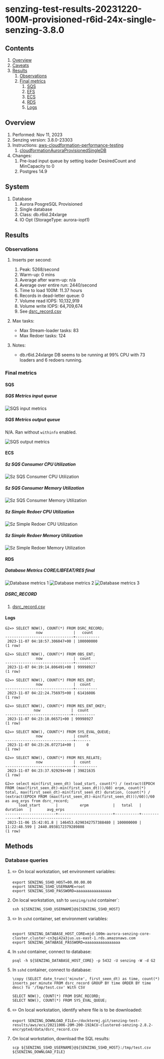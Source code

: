 # senzing-test-results-20231220-100M-provisioned-r6id-24x-single-senzing-3.8.0

## Contents

1. [Overview](#overview)
1. [Caveats](#caveats)
1. [Results](#results)
    1. [Observations](#observations)
    1. [Final metrics](#final-metrics)
        1. [SQS](#sqs)
        1. [EFS](#efs)
        1. [ECS](#ecs)
        1. [RDS](#rds)
        1. [Logs](#logs)

## Overview

1. Performed: Nov 11, 2023
2. Senzing version: 3.8.0-23303
3. Instructions:
   [aws-cloudformation-performance-testing](https://github.com/Senzing/aws-cloudformation-performance-testing)
    1. [cloudformationAuroraProvisionedSingleDB](https://github.com/Senzing/aws-cloudformation-performance-testing/blob/main/cloudformationAuroraProvisionedSingleDB)
4. Changes:
    1. Pre-load input queue by setting loader DesiredCount and MinCapacity to 0
    1. Postgres 14.9

## System

1. Database
    1. Aurora PosgreSQL Provisioned
    1. Single database
    1. Class: db.r6id.24xlarge
    1. IO Opt (StorageType: aurora-iopt1)

## Results

### Observations

1. Inserts per second:
    1. Peak: 5268/second
    1. Warm-up: 0 mins
    1. Average after warm-up: n/a
    1. Average over entire run: 2440/second
    1. Time to load 100M: 11.37 hours
    1. Records in dead-letter queue: 0
    1. Volume read IOPS:    10,132,919
    1. Volume write IOPS:   64,709,674
    1. See [dsrc_record.csv](data/dsrc_record.csv)

1. Max tasks:

    - Max Stream-loader tasks: 83
    - Max Redoer tasks: 124

1. Notes:
    - db.r6id.24xlarge DB seems to be running at 99% CPU with 73 loaders and 6 redoers running.


### Final metrics

#### SQS

##### SQS Metrics input queue

![SQS input metrics](images/sqs-input-metrics.png "SQS input metrics")

##### SQS Metrics output queue

N/A.  Ran without `withinfo` enabled.

![SQS output metrics](images/sqs-output-metrics.png "SQS output metrics")

#### ECS

##### Sz SQS Consumer CPU Utilization

![Sz SQS Consumer CPU Utilization](images/stream-loader-CPU-Utilization.png "Sz SQS Consumer CPU Utilization")

##### Sz SQS Consumer Memory Utilization

![Sz SQS Consumer Memory Utilization](images/stream-loader-Memory-Utilization.png "Sz SQS Consumer Memory Utilization")

##### Sz Simple Redoer CPU Utilization

![Sz Simple Redoer CPU Utilization](images/redoer-CPU-Utilization.png "Sz Simple Redoer CPU Utilization")

##### Sz Simple Redoer Memory Utilization

![Sz Simple Redoer Memory Utilization](images/redoer-Memory-Utilization.png "Sz Simple Redoer Memory Utilization")

#### RDS

##### Database Metrics CORE/LIBFEAT/RES final

![Database metrics 1](images/database-metrics-core-1.png "Database metrics 1")
![Database metrics 2](images/database-metrics-core-2.png "Database metrics 2")
![Database metrics 3](images/database-metrics-core-3.png "Database metrics 3")


##### DSRC_RECORD

1. [dsrc_record.csv](data/dsrc_record.csv)

#### Logs

```
G2=> SELECT NOW(), COUNT(*) FROM DSRC_RECORD;
              now              |   count
-------------------------------+-----------
 2023-11-07 04:18:57.306047+00 | 100000000
(1 row)

G2=> SELECT NOW(), COUNT(*) FROM OBS_ENT;
              now              |  count
-------------------------------+----------
 2023-11-07 04:19:14.806491+00 | 99998927
(1 row)

G2=> SELECT NOW(), COUNT(*) FROM RES_ENT;
              now              |  count
-------------------------------+----------
 2023-11-07 04:22:24.756975+00 | 61416086
(1 row)

G2=> SELECT NOW(), COUNT(*) FROM RES_ENT_OKEY;
             now              |  count
------------------------------+----------
 2023-11-07 04:23:10.06571+00 | 99998927
(1 row)

G2=> SELECT NOW(), COUNT(*) FROM SYS_EVAL_QUEUE;
              now              | count
-------------------------------+-------
 2023-11-07 04:23:26.072714+00 |     0
(1 row)

G2=> SELECT NOW(), COUNT(*) FROM RES_RELATE;
              now              |  count
-------------------------------+----------
 2023-11-07 04:23:37.929294+00 | 39821635
(1 row)

G2=> select min(first_seen_dt) load_start, count(*) / (extract(EPOCH FROM (max(first_seen_dt)-min(first_seen_dt)))/60) erpm, count(*) total, max(first_seen_dt)-min(first_seen_dt) duration, (count(*) / (extract(EPOCH FROM (max(first_seen_dt)-min(first_seen_dt)))/60))/60 as avg_erps from dsrc_record;
      load_start       |          erpm           |   total   |   duration   |       avg_erps
-----------------------+-------------------------+-----------+--------------+-----------------------
 2023-11-06 15:42:01.8 | 146453.6290342757388480 | 100000000 | 11:22:48.599 | 2440.8938172379289808
(1 row)

```

## Methods

### Database queries

1. :pencil2: On local workstation, set environment variables:

    ```console
    export SENZING_SSHD_HOST=00.00.00.00
    export SENZING_SSHD_USERNAME=root
    export SENZING_SSHD_PASSWORD=aaaaaaaaaaaaaaaa
    ```

1. On local workstation, ssh to `senzing/sshd` container`:

    ```console
    ssh ${SENZING_SSHD_USERNAME}@${SENZING_SSHD_HOST}
    ```

1. :pencil2: In `sshd` container, set environment variables:

    ```console

    export SENZING_DATABASE_HOST_CORE=mjd-100m-aurora-senzing-core-cluster.cluster-cn3qi42a3jus.us-east-1.rds.amazonaws.com
    export SENZING_DATABASE_PASSWORD=aaaaaaaaaaaaaaaa
    ```

1. In `sshd` container, connect to database:

    ```console
    psql -h ${SENZING_DATABASE_HOST_CORE} -p 5432 -U senzing -W -d G2
    ```

1. In `sshd` container, connect to database:

    ```console
    \copy (SELECT date_trunc('minute', first_seen_dt) as time, count(*) inserts_per_minute FROM dsrc_record GROUP BY time ORDER BY time desc) To '/tmp/test.csv' With CSV

    SELECT NOW(), COUNT(*) FROM DSRC_RECORD;
    SELECT NOW(), COUNT(*) FROM SYS_EVAL_QUEUE;
    ```

1. :pencil2: On local workstation, identify where file is to be downloaded:

    ```console
    export SENZING_DOWNLOAD_FILE=~/docktermj.git/senzing-test-results/aws/ecs/20211006-20M-200-192ACU-clustered-senzing-2.8.2-encrypted/data/dsrc_record.csv
    ```

1. On local workstation, download the SQL results:

    ```console
    scp ${SENZING_SSHD_USERNAME}@${SENZING_SSHD_HOST}:/tmp/test.csv ${SENZING_DOWNLOAD_FILE}
    ```
